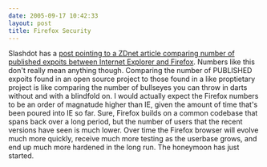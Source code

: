 ```yaml
---
date: 2005-09-17 10:42:33
layout: post
title: Firefox Security
---
```


Slashdot has a [post pointing to a ZDnet article comparing number of published expoits between Internet Explorer and Firefox](http://it.slashdot.org/article.pl?sid=05/09/16/182232&from=rss). Numbers like this don't really mean anything though. Comparing the number of PUBLISHED expoits found in an open source project to those found in a like proptietary project is like comparing the number of bullseyes you can throw in darts without and with a blindfold on. I would actually expect the Firefox numbers to be an order of magnatude higher than IE, given the amount of time that's been poured into IE so far. Sure, Firefox builds on a common codebase that spans back over a long period, but the number of users that the recent versions have seen is much lower. Over time the Firefox browser will evolve much more quickly, receive much more testing as the userbase grows, and end up much more hardened in the long run. The honeymoon has just started.
